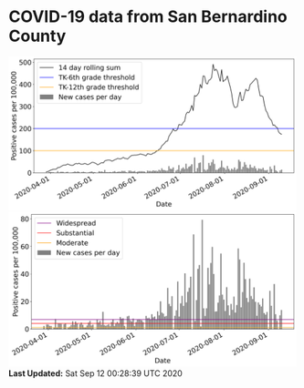 # COVID-19 data from San Bernardino County
![image1](plots/graph.png)
![image2](plots/classification.png)
**Last Updated:** Sat Sep 12 00:28:39 UTC 2020